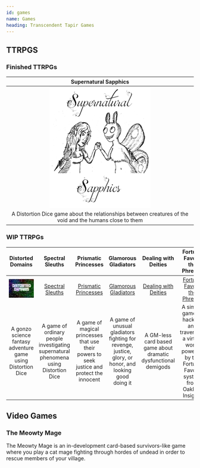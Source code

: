 ```yaml
---
id: games
name: Games
heading: Transcendent Tapir Games
---
```


## TTRPGS

### Finished TTRPGs

| Supernatural Sapphics |
| :-: |
| [![Supernatural Sapphics](images/SupSapph3.png)](https://transtapir.games/supernatural-sapphics) |
| A Distortion Dice game about the relationships between creatures of the void and the humans close to them |

### WIP TTRPGs

 Distorted Domains | Spectral Sleuths | Prismatic Princesses | Glamorous Gladiators | Dealing with Deities | Fortune Favors the Phreaks
 :---------------: | :--------------: | :------------------: | :------------------: | :------------------: | :------------------------:
[![Distorted Domains](images/DD%20Logo-Color3.png)](https://transcendent-tapir.github.io/Distorted-Domains) | [Spectral Sleuths](https://transtapir.games/Spectral-Sleuths) | [Prismatic Princesses](https://transtapir.games/Prismatic-Princesses) | [Glamorous Gladiators](https://transtapir.games/Glamorous-Gladiators) | [Dealing with Deities](https://pennylescroche.github.io/dealing-with-deities) | [Fortune Favors the Phreaks](https://pennylescroche.github.io/fortune-favors)
A gonzo science fantasy adventure game using Distortion Dice | A game of ordinary people investigating supernatural phenomena using Distortion Dice | A game of magical princesses that use their powers to seek justice and protect the innocent | A game of unusual gladiators fighting for revenge, justice, glory, or honor, and looking good doing it | A GM-less card based game about dramatic dysfunctional demigods | A simple game of hacking and traversing a virtual world powered by the Fortune Favors system from Oakleaf Insignia

## Video Games

### The Meowty Mage

The Meowty Mage is an in-development card-based survivors-like game where you play a cat mage fighting through hordes of undead in order to rescue members of your village.